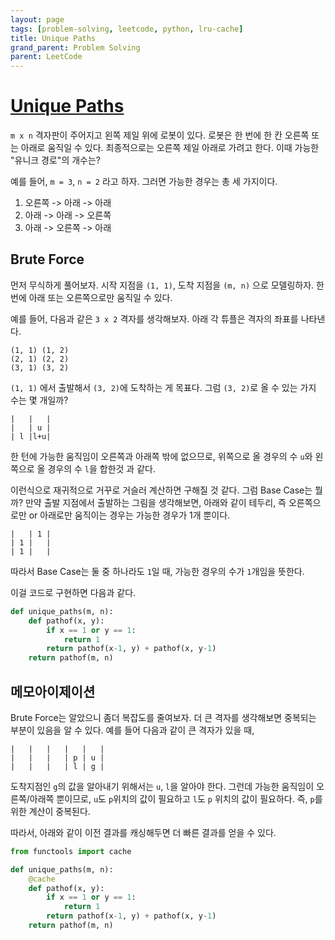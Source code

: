 ```yaml
---
layout: page
tags: [problem-solving, leetcode, python, lru-cache]
title: Unique Paths
grand_parent: Problem Solving
parent: LeetCode
---
```


# [Unique Paths](https://leetcode.com/problems/unique-paths/)
 `m x n` 격자판이 주어지고 왼쪽 제일 위에 로봇이 있다. 로봇은 한 번에
 한 칸 오른쪽 또는 아래로 움직일 수 있다. 최종적으로는 오른쪽 제일
 아래로 가려고 한다. 이때 가능한 "유니크 경로"의 개수는?

 예를 들어, `m = 3`, `n = 2` 라고 하자. 그러면 가능한 경우는 총 세
 가지이다.
  1. 오른쪽 -> 아래 -> 아래
  2. 아래 -> 아래 -> 오른쪽
  3. 아래 -> 오른쪽 -> 아래

## Brute Force
 먼저 무식하게 풀어보자. 시작 지점을 `(1, 1)`, 도착 지점을 `(m, n)`
 으로 모델링하자. 한 번에 아래 또는 오른쪽으로만 움직일 수 있다.

 예를 들어, 다음과 같은 `3 x 2` 격자를 생각해보자. 아래 각 튜플은
 격자의 좌표를 나타낸다.

```
(1, 1) (1, 2)
(2, 1) (2, 2)
(3, 1) (3, 2)
```

 `(1, 1)` 에서 출발해서 `(3, 2)`에 도착하는 게 목표다. 그럼 `(3, 2)`로
 올 수 있는 가지 수는 몇 개일까?

```
|   |   |
|   | u |
| l |l+u|
```

 한 턴에 가능한 움직임이 오른쪽과 아래쪽 밖에 없으므로, 위쪽으로 올
 경우의 수 `u`와 왼쪽으로 올 경우의 수 `l`을 합한것 과 같다.

 이런식으로 재귀적으로 거꾸로 거슬러 계산하면 구해질 것 같다. 그럼
 Base Case는 뭘까? 만약 출발 지점에서 출발하는 그림을 생각해보면,
 아래와 같이 테두리, 즉 오른쪽으로만 or 아래로만 움직이는 경우는
 가능한 경우가 1개 뿐이다.


```
|   | 1 |
| 1 |   |
| 1 |   |
```

 따라서 Base Case는 둘 중 하나라도 `1`일 때, 가능한 경우의 수가
 `1`개임을 뜻한다.

 이걸 코드로 구현하면 다음과 같다.

```python
def unique_paths(m, n):
    def pathof(x, y):
        if x == 1 or y == 1:
            return 1
        return pathof(x-1, y) + pathof(x, y-1)
    return pathof(m, n)
```


## 메모아이제이션
 Brute Force는 알았으니 좀더 복잡도를 줄여보자. 더 큰 격자를
 생각해보면 중복되는 부분이 있음을 알 수 있다. 예를 들어 다음과 같이
 큰 격자가 있을 때,

```
|   |   |   |   |   |
|   |   |   | p | u |
|   |   |   | l | g |
```

 도착지점인 `g`의 값을 알아내기 위해서는 `u`, `l`을 알아야
 한다. 그런데 가능한 움직임이 오른쪽/아래쪽 뿐이므로, `u`도 `p`위치의
 값이 필요하고 `l`도 `p` 위치의 값이 필요하다. 즉, `p`를 위한 계산이
 중복된다.

 따라서, 아래와 같이 이전 결과를 캐싱해두면 더 빠른 결과를 얻을 수
 있다.

```python
from functools import cache

def unique_paths(m, n):
    @cache
    def pathof(x, y):
        if x == 1 or y == 1:
            return 1
        return pathof(x-1, y) + pathof(x, y-1)
    return pathof(m, n)
```
